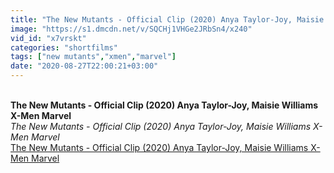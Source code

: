 ```yaml
---
title: "The New Mutants - Official Clip (2020) Anya Taylor-Joy, Maisie Williams X-Men Marvel"
image: "https://s1.dmcdn.net/v/SQCHj1VHGe2JRbSn4/x240"
vid_id: "x7vrskt"
categories: "shortfilms"
tags: ["new mutants","xmen","marvel"]
date: "2020-08-27T22:00:21+03:00"
---
```

<br><b>The New Mutants - Official Clip (2020) Anya Taylor-Joy, Maisie Williams X-Men Marvel</b><br> <i>The New Mutants - Official Clip (2020) Anya Taylor-Joy, Maisie Williams X-Men Marvel</i><br> <u>The New Mutants - Official Clip (2020) Anya Taylor-Joy, Maisie Williams X-Men Marvel</u>
